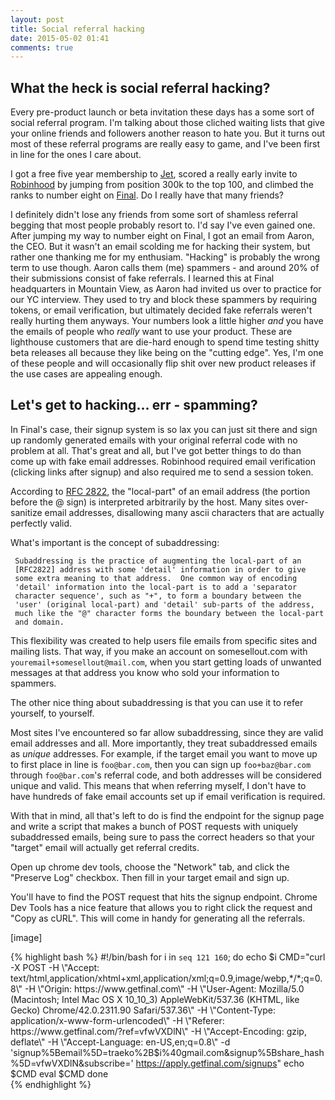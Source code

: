 ```yaml
---
layout: post
title: Social referral hacking
date: 2015-05-02 01:41
comments: true
---
```


## What the heck is social referral hacking?

Every pre-product launch or beta invitation these days has a some sort of social
referral program.  I'm talking about those cliched waiting lists that give your
online friends and followers another reason to hate you.  But it turns out most
of these referral programs are really easy to game, and I've been first in line
for the ones I care about.

I got a free five year membership to [Jet](//jet.com), scored a really early
invite to [Robinhood](//robinhood.com) by jumping from position 300k to the top
100, and climbed the ranks to number eight on [Final](//getfinal.com). Do I
really have that many friends?

I definitely didn't lose any friends from some sort of shamless referral begging
that most people probably resort to. I'd say I've even gained one. After jumping
my way to number eight on Final, I got an email from Aaron, the CEO. But it
wasn't an email scolding me for hacking their system, but rather one thanking me
for my enthusiam.  "Hacking" is probably the wrong term to use though. Aaron
calls them (me) spammers - and around 20% of their submissions consist of fake
referrals. I learned this at Final headquarters in Mountain View, as Aaron
had invited us over to practice for our YC interview. They used to try and block
these spammers by requiring tokens, or email verification, but ultimately
decided fake referrals weren't really hurting them anyways.  Your numbers look a
little higher *and* you have the emails of people who *really* want to use your
product. These are lighthouse customers that are die-hard enough to spend time
testing shitty beta releases all because they like being on the "cutting edge".
Yes, I'm one of these people and will occasionally flip shit over new product
releases if the use cases are appealing enough.

## Let's get to hacking... err - spamming?

In Final's case, their signup system is so lax you can just sit there and sign
up randomly generated emails with your original referral code with no problem at
all. That's great and all, but I've got better things to do than come up with
fake email addresses. Robinhood required email verification (clicking links
after signup) and also required me to send a session token.

According to [RFC 2822](http://tools.ietf.org/html/rfc2822#section-3.4.1), the
"local-part" of an email address (the portion before the @ sign) is 
interpreted arbitrarily by the host. Many sites over-sanitize email addresses,
disallowing many ascii characters that are actually perfectly valid. 

What's important is the concept of subaddressing: 

>
     Subaddressing is the practice of augmenting the local-part of an
     [RFC2822] address with some 'detail' information in order to give
     some extra meaning to that address.  One common way of encoding
     'detail' information into the local-part is to add a 'separator
     character sequence', such as "+", to form a boundary between the
     'user' (original local-part) and 'detail' sub-parts of the address,
     much like the "@" character forms the boundary between the local-part
     and domain.

This flexibility was created to help users file emails from specific sites and
mailing lists. That way, if you make an account on somesellout.com with
`youremail+somesellout@mail.com`, when you start getting loads of unwanted
messages at that address you know who sold your information to spammers.

The other nice thing about subaddressing is that you can use it to refer
yourself, to yourself. 

Most sites I've encountered so far allow subaddressing, since they are valid
email addresses and all. More importantly, they treat subaddressed emails as
*unique* addresses. For example, if the target email you want to move up to
first place in line is `foo@bar.com`, then you can sign up `foo+baz@bar.com`
through `foo@bar.com`'s referral code, and both addresses will be considered
unique and valid. This means that when referring myself, I don't have to have
hundreds of fake email accounts set up if email verification is required. 

With that in mind, all that's left to do is find the endpoint for the signup
page and write a script that makes a bunch of POST requests with uniquely
subaddressed emails, being sure to pass the correct headers so that your
"target" email will actually get referral credits.

Open up chrome dev tools, choose the "Network" tab, and click the "Preserve Log"
checkbox. Then fill in your target email and sign up.

You'll have to find the POST request that hits the signup endpoint. Chrome Dev
Tools has a nice feature that allows you to right click the request and "Copy as
cURL". This will come in handy for generating all the referrals.

[image]

{% highlight bash %}
#!/bin/bash
for i in `seq 121 160`;
  do
    echo $i
    CMD="curl -X POST -H \"Accept: text/html,application/xhtml+xml,application/xml;q=0.9,image/webp,*/*;q=0.8\" -H \"Origin: https://www.getfinal.com\" -H \"User-Agent: Mozilla/5.0 (Macintosh; Intel Mac OS X 10_10_3) AppleWebKit/537.36 (KHTML, like Gecko) Chrome/42.0.2311.90 Safari/537.36\" -H \"Content-Type: application/x-www-form-urlencoded\" -H \"Referer: https://www.getfinal.com/?ref=vfwVXDlN\" -H \"Accept-Encoding: gzip, deflate\" -H \"Accept-Language: en-US,en;q=0.8\" -d 'signup%5Bemail%5D=traeko%2B$i%40gmail.com&signup%5Bshare_hash%5D=vfwVXDlN&subscribe=' https://apply.getfinal.com/signups"
    echo $CMD
    eval $CMD
  done  
{% endhighlight %}
